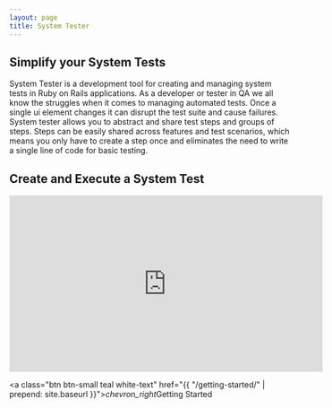 ```yaml
---
layout: page
title: System Tester
---
```


## Simplify your System Tests

System Tester is a development tool for creating and managing system tests in Ruby on Rails applications. As a developer or tester in QA we all know the struggles when it comes to managing automated tests.  Once a single ui element changes it can disrupt the test suite and cause failures. System tester allows you to abstract and share test steps and groups of steps.  Steps can be easily shared across features and test scenarios, which means you only have to create a step once and eliminates the need to write a single line of code for basic testing.

## Create and Execute a System Test

<div class="video-container">
<iframe width="560" height="315" src="https://www.youtube.com/embed/WTbHdNi5Iw4" frameborder="0" allowfullscreen></iframe>
</div>

<span class="right"><a class="btn btn-small teal white-text" href="{{ "/getting-started/" | prepend: site.baseurl }}"><i class="material-icons right">chevron_right</i>Getting Started</a></span>
